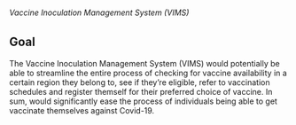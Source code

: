 ###### Vaccine Inoculation Management System (VIMS)


## Goal
The Vaccine Inoculation Management System (VIMS) would potentially be able to streamline the entire process of checking for vaccine availability in a certain region they belong to, see if they’re eligible, refer to vaccination schedules and register themself for their preferred choice of vaccine. In sum, would significantly ease the process of individuals being able to get vaccinate themselves against Covid-19.

